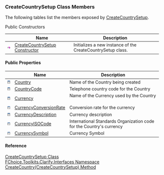 ﻿### CreateCountrySetup Class Members

The following tables list the members exposed by [CreateCountrySetup](FChoice.Toolkits.Clarify~FChoice.Toolkits.Clarify.Interfaces.CreateCountrySetup.md).

Public Constructors

|   | Name | Description |
| --- | --- | --- |
| ![Public Constructor](dotnetimages/publicConstructor.png) | [CreateCountrySetup Constructor](FChoice.Toolkits.Clarify~FChoice.Toolkits.Clarify.Interfaces.CreateCountrySetup~_ctor.md) | Initializes a new instance of the CreateCountrySetup class.   |



#### Public Properties

|   | Name | Description |
| --- | --- | --- |
| ![Public Property](dotnetimages/publicProperty.png) | [Country](FChoice.Toolkits.Clarify~FChoice.Toolkits.Clarify.Interfaces.CreateCountrySetup~Country.md) | Name of the Country being created   |
| ![Public Property](dotnetimages/publicProperty.png) | [CountryCode](FChoice.Toolkits.Clarify~FChoice.Toolkits.Clarify.Interfaces.CreateCountrySetup~CountryCode.md) | Telephone country code for the Country   |
| ![Public Property](dotnetimages/publicProperty.png) | [Currency](FChoice.Toolkits.Clarify~FChoice.Toolkits.Clarify.Interfaces.CreateCountrySetup~Currency.md) | Name of the Currency used by the Country   |
| ![Public Property](dotnetimages/publicProperty.png) | [CurrencyConversionRate](FChoice.Toolkits.Clarify~FChoice.Toolkits.Clarify.Interfaces.CreateCountrySetup~CurrencyConversionRate.md) | Conversion rate for the currency   |
| ![Public Property](dotnetimages/publicProperty.png) | [CurrencyDescription](FChoice.Toolkits.Clarify~FChoice.Toolkits.Clarify.Interfaces.CreateCountrySetup~CurrencyDescription.md) | Currency description   |
| ![Public Property](dotnetimages/publicProperty.png) | [CurrencyISOCode](FChoice.Toolkits.Clarify~FChoice.Toolkits.Clarify.Interfaces.CreateCountrySetup~CurrencyISOCode.md) | International Standards Organization code for the Country's currency   |
| ![Public Property](dotnetimages/publicProperty.png) | [CurrencySymbol](FChoice.Toolkits.Clarify~FChoice.Toolkits.Clarify.Interfaces.CreateCountrySetup~CurrencySymbol.md) | Currency Symbol   |





#### Reference

[CreateCountrySetup Class](FChoice.Toolkits.Clarify~FChoice.Toolkits.Clarify.Interfaces.CreateCountrySetup.md)  
[FChoice.Toolkits.Clarify.Interfaces Namespace](FChoice.Toolkits.Clarify~FChoice.Toolkits.Clarify.Interfaces_namespace.md)  
[CreateCountry(CreateCountrySetup) Method](FChoice.Toolkits.Clarify~FChoice.Toolkits.Clarify.Interfaces.InterfacesToolkit~CreateCountry(CreateCountrySetup).md)